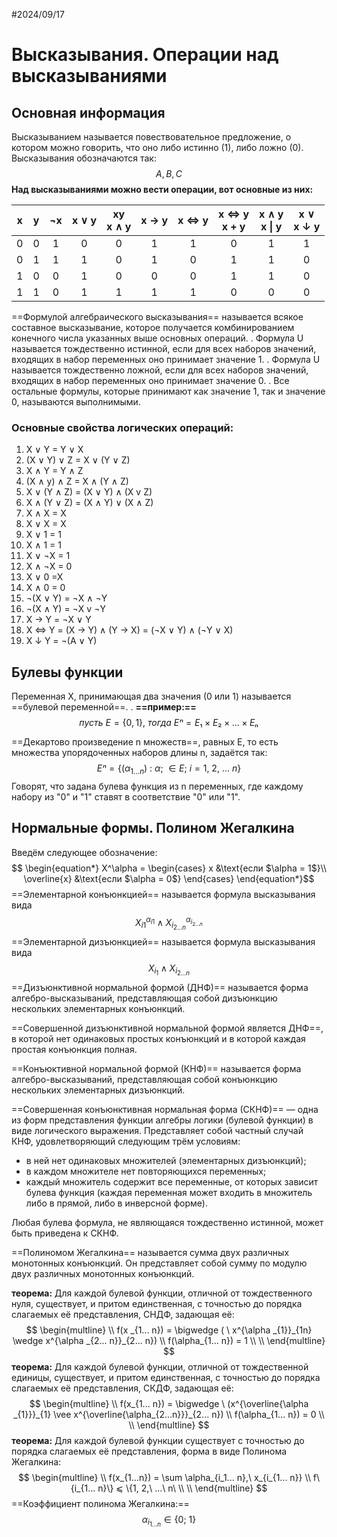#2024/09/17
# Высказывания. Операции над высказываниями
## Основная информация

Высказыванием называется повествовательное предложение, о котором можно говорить, что оно либо истинно (1), либо ложно (0). Высказывания обозначаются так:  $$ A, B, C $$
**Над высказываниями можно вести операции, вот основные из них:**

|  x  |  y  | ¬x  | x ∨ y | xy<br>x ∧ y | x → y | x ⇔ y | x ⇔ y<br>x + y | x ∧ y<br>x \| y | x ∨<br>x ↓ y |
| :-: | :-: | :-: | :---: | :---------: | :---: | :---: | :------------: | :-------------: | :----------: |
|  0  |  0  |  1  |   0   |      0      |   1   |   1   |       0        |        1        |      1       |
|  0  |  1  |  1  |   1   |      0      |   1   |   0   |       1        |        1        |      0       |
|  1  |  0  |  0  |   1   |      0      |   0   |   0   |       1        |        1        |      0       |
|  1  |  1  |  0  |   1   |      1      |   1   |   1   |       0        |        0        |      0       |
==Формулой алгебраического высказывания== называется всякое составное высказывание, которое получается комбинированием конечного числа указанных выше основных операций. 
	.
	Формула U называется тождественно истинной, если для всех наборов значений, входящих в набор переменных оно принимает значение 1.
		.
	Формула U называется тождественно ложной, если для всех наборов значений, входящих в набор переменных оно принимает значение 0.
		.
	Все остальные формулы, которые принимают как значение 1, так и значение 0, называются выполнимыми.

### Основные свойства логических операций:

1.  X ∨ Y = Y ∨ X
2. (X ∨ Y) ∨ Z = X ∨ (Y ∨ Z)
3. X ∧ Y = Y ∧ Z
4. (X ∧ y) ∧ Z = X ∧ (Y ∧ Z)
5. X ∨ (Y ∧ Z) = (X ∨ Y) ∧ (X v Z)
6. X ∧ (Y ∨ Z) = (X ∧ Y) ∨ (X ∧ Z)
7. X ∧ X = X
8. X ∨ X = X
9. X ∨ 1 = 1
10. X ∧ 1 = 1
11. X ∨ ¬X = 1
12. X ∧ ¬X = 0
13. X ∨ 0 =X
14. X ∧ 0 = 0
15. ¬(X ∨ Y) = ¬X ∧ ¬Y
16. ¬(X ∧ Y) = ¬X v ¬Y
17. X → Y = ¬X ∨ Y
18. X ⇔ Y = (X → Y) ∧ (Y → X) = (¬X ∨ Y) ∧ (¬Y ∨ X)
19. X ↓ Y = ¬(A ∨ Y)

## Булевы функции

Переменная X, принимающая два значения (0 или 1) называется ==булевой переменной==.
	.
	**==пример:==** $$ пусть\ E = \{0, 1\},\ тогда\ Eⁿ = E₁ \times E₂ \times ... \times Eₙ$$

==Декартово произведение n множеств==, равных E, то есть множества упорядоченных наборов длины n, задаётся так: $$ Eⁿ= \{(\alpha_{1... n}) \ : \ \alpha;\ ∈ E;\ i = 1,\ 2, \ ... \ n\} $$
Говорят, что задана булева функция из n переменных, где каждому набору из "0" и "1" ставят в соответствие "0" или "1".

## Нормальные формы. Полином Жегалкина

Введём следующее обозначение: $$
\begin{equation*}
X^\alpha =
\begin{cases}
x &\text{если $\alpha = 1$}\\
\overline{x} &\text{если $\alpha = 0$}
\end{cases}
\end{equation*}$$ ==Элементарной конъюнкцией== называется формула высказывания вида $$ X^{\alpha _{i1}}_{i 1} \wedge X^{\alpha _{i_{2... n}}}_{i_{2... n}}$$==Элементарной дизъюнкцией== называется формула высказывания вида $$ X _{i_{1}} \wedge X_{i_{2...n}} $$
==Дизъюнктивной нормальной формой (ДНФ)== называется форма алгебро-высказываний, представляющая собой дизъюнкцию нескольких элементарных конъюнкций.

==Совершенной дизъюнктивной нормальной формой является ДНФ==, в которой нет одинаковых простых конъюнкций и в которой каждая простая конъюнкция полная.

==Конъюктивной нормальной формой (КНФ)== называется форма алгебро-высказываний, представляющая собой конъюнкцию нескольких элементарных дизъюнкций.

==Совершенная конъюнктивная нормальная форма (СКНФ)== — одна из форм представления функции алгебры логики (булевой функции) в виде логического выражения. Представляет собой частный случай КНФ, удовлетворяющий следующим трём условиям:
- в ней нет одинаковых множителей (элементарных дизъюнкций);
- в каждом множителе нет повторяющихся переменных;
- каждый множитель содержит все переменные, от которых зависит булева функция (каждая переменная может входить в множитель либо в прямой, либо в инверсной форме).

Любая булева формула, не являющаяся тождественно истинной, может быть приведена к СКНФ.

==Полиномом Жегалкина== называется сумма двух различных монотонных конъюнкций. Он представляет собой сумму по модулю двух различных монотонных конъюнкций.

**теорема:** Для каждой булевой функции, отличной от тождественного нуля, существует, и притом единственная, с точностью до порядка слагаемых её представления, СНДФ, задающая её: $$ \begin{multline} \\
f(x _{1... n}) = \bigwedge ( \ x^{\alpha _{1}}_{1n} \wedge x^{\alpha _{2... n}}_{2... n}) \\
 f(\alpha_{1... n}) = 1 \\
\\ \end{multline} $$
**теорема:** Для каждой булевой функции, отличной от тождественной единицы, существует, и притом единственная, с точностью до порядка слагаемых её представления, СКДФ, задающая её: $$ \begin{multline} \\ 
f(x_{1... n}) = \bigwedge \ (x^{\overline{\alpha _{1}}}_{1} \vee x^{\overline{\alpha_{2...n}}}_{2... n}) \\
f(\alpha_{1... n}) = 0 \\
\\ \end{multline} $$
**теорема:** Для каждой булевой функции существует с точностью до порядка слагаемых её представления, форма в виде Полинома Жегалкина: $$ \begin{multline} \\ 
f(x_{1...n}) = \sum \alpha_{i_1... n},\ x_{i_{1... n}} \\
f\{i_{1... n}\} ⩽ \{1, 2,\ ...\ n\ \\
\\ \end{multline} $$==Коэффициент полинома Жегалкина:== $$ \alpha _{i_{1... n}} \in \{0;\ 1\} $$



